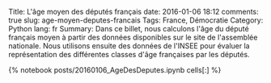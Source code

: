 ﻿Title: L'âge moyen des députés français
date: 2016-01-06 18:12
comments: true
slug: age-moyen-deputes-francais
Tags: France, Démocratie
Category: Python
lang: fr
Summary: Dans ce billet, nous calculons l'âge du député français moyen à partir des données disponibles sur le site de l'assemblée nationale. Nous utilisons ensuite des données de l'INSEE pour évaluer la représentation des différentes classes d'âge françaises par les députés.

{% notebook posts/20160106_AgeDesDeputes.ipynb cells[:] %}
